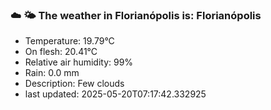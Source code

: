 ### ☁️ 🌤️  The weather in Florianópolis is: Florianópolis

- Temperature: 19.79°C
- On flesh: 20.41°C
- Relative air humidity: 99%
- Rain: 0.0 mm
- Description: Few clouds
- last updated: 2025-05-20T07:17:42.332925
